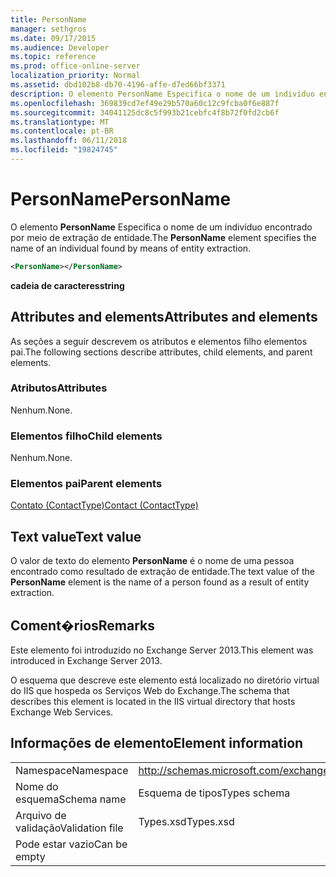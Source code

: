 ```yaml
---
title: PersonName
manager: sethgros
ms.date: 09/17/2015
ms.audience: Developer
ms.topic: reference
ms.prod: office-online-server
localization_priority: Normal
ms.assetid: dbd102b8-db70-4196-affe-d7ed66bf3371
description: O elemento PersonName Especifica o nome de um indivíduo encontrado por meio de extração de entidade.
ms.openlocfilehash: 369839cd7ef49e29b570a60c12c9fcba0f6e887f
ms.sourcegitcommit: 34041125dc8c5f993b21cebfc4f8b72f0fd2cb6f
ms.translationtype: MT
ms.contentlocale: pt-BR
ms.lasthandoff: 06/11/2018
ms.locfileid: "19824745"
---
```

# <a name="personname"></a><span data-ttu-id="288e9-103">PersonName</span><span class="sxs-lookup"><span data-stu-id="288e9-103">PersonName</span></span>

<span data-ttu-id="288e9-104">O elemento **PersonName** Especifica o nome de um indivíduo encontrado por meio de extração de entidade.</span><span class="sxs-lookup"><span data-stu-id="288e9-104">The **PersonName** element specifies the name of an individual found by means of entity extraction.</span></span> 
  
```XML
<PersonName></PersonName>
```

 <span data-ttu-id="288e9-105">**cadeia de caracteres**</span><span class="sxs-lookup"><span data-stu-id="288e9-105">**string**</span></span>
## <a name="attributes-and-elements"></a><span data-ttu-id="288e9-106">Attributes and elements</span><span class="sxs-lookup"><span data-stu-id="288e9-106">Attributes and elements</span></span>

<span data-ttu-id="288e9-107">As seções a seguir descrevem os atributos e elementos filho elementos pai.</span><span class="sxs-lookup"><span data-stu-id="288e9-107">The following sections describe attributes, child elements, and parent elements.</span></span>
  
### <a name="attributes"></a><span data-ttu-id="288e9-108">Atributos</span><span class="sxs-lookup"><span data-stu-id="288e9-108">Attributes</span></span>

<span data-ttu-id="288e9-109">Nenhum.</span><span class="sxs-lookup"><span data-stu-id="288e9-109">None.</span></span>
  
### <a name="child-elements"></a><span data-ttu-id="288e9-110">Elementos filho</span><span class="sxs-lookup"><span data-stu-id="288e9-110">Child elements</span></span>

<span data-ttu-id="288e9-111">Nenhum.</span><span class="sxs-lookup"><span data-stu-id="288e9-111">None.</span></span>
  
### <a name="parent-elements"></a><span data-ttu-id="288e9-112">Elementos pai</span><span class="sxs-lookup"><span data-stu-id="288e9-112">Parent elements</span></span>

[<span data-ttu-id="288e9-113">Contato (ContactType)</span><span class="sxs-lookup"><span data-stu-id="288e9-113">Contact (ContactType)</span></span>](contact-contacttype.md)
  
## <a name="text-value"></a><span data-ttu-id="288e9-114">Text value</span><span class="sxs-lookup"><span data-stu-id="288e9-114">Text value</span></span>

<span data-ttu-id="288e9-115">O valor de texto do elemento **PersonName** é o nome de uma pessoa encontrado como resultado de extração de entidade.</span><span class="sxs-lookup"><span data-stu-id="288e9-115">The text value of the **PersonName** element is the name of a person found as a result of entity extraction.</span></span> 
  
## <a name="remarks"></a><span data-ttu-id="288e9-116">Coment�rios</span><span class="sxs-lookup"><span data-stu-id="288e9-116">Remarks</span></span>

<span data-ttu-id="288e9-117">Este elemento foi introduzido no Exchange Server 2013.</span><span class="sxs-lookup"><span data-stu-id="288e9-117">This element was introduced in Exchange Server 2013.</span></span>
  
<span data-ttu-id="288e9-118">O esquema que descreve este elemento está localizado no diretório virtual do IIS que hospeda os Serviços Web do Exchange.</span><span class="sxs-lookup"><span data-stu-id="288e9-118">The schema that describes this element is located in the IIS virtual directory that hosts Exchange Web Services.</span></span>
  
## <a name="element-information"></a><span data-ttu-id="288e9-119">Informações de elemento</span><span class="sxs-lookup"><span data-stu-id="288e9-119">Element information</span></span>

|||
|:-----|:-----|
|<span data-ttu-id="288e9-120">Namespace</span><span class="sxs-lookup"><span data-stu-id="288e9-120">Namespace</span></span>  <br/> |http://schemas.microsoft.com/exchange/services/2006/types  <br/> |
|<span data-ttu-id="288e9-121">Nome do esquema</span><span class="sxs-lookup"><span data-stu-id="288e9-121">Schema name</span></span>  <br/> |<span data-ttu-id="288e9-122">Esquema de tipos</span><span class="sxs-lookup"><span data-stu-id="288e9-122">Types schema</span></span>  <br/> |
|<span data-ttu-id="288e9-123">Arquivo de validação</span><span class="sxs-lookup"><span data-stu-id="288e9-123">Validation file</span></span>  <br/> |<span data-ttu-id="288e9-124">Types.xsd</span><span class="sxs-lookup"><span data-stu-id="288e9-124">Types.xsd</span></span>  <br/> |
|<span data-ttu-id="288e9-125">Pode estar vazio</span><span class="sxs-lookup"><span data-stu-id="288e9-125">Can be empty</span></span>  <br/> ||
   

